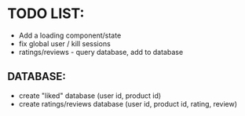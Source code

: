 # TODO LIST:

- Add a loading component/state
- fix global user / kill sessions
- ratings/reviews - query database, add to database

## DATABASE:

- create "liked" database (user id, product id)
- create ratings/reviews database (user id, product id, rating, review)
